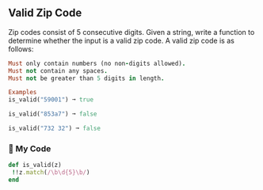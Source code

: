 ## Valid Zip Code

Zip codes consist of 5 consecutive digits. Given a string, write a function to determine whether the input is a valid zip code. A valid zip code is as follows:
```ruby
Must only contain numbers (no non-digits allowed).
Must not contain any spaces.
Must not be greater than 5 digits in length.

Examples
is_valid("59001") ➞ true

is_valid("853a7") ➞ false

is_valid("732 32") ➞ false
```
### :gem: My Code
```ruby
def is_valid(z)
 !!z.match(/\b\d{5}\b/)
end
```
